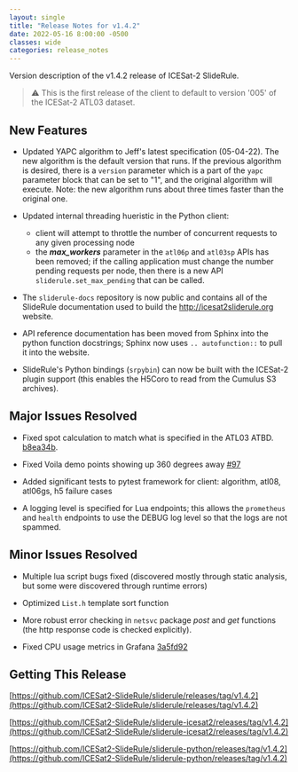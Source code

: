 ```yaml
---
layout: single
title: "Release Notes for v1.4.2"
date: 2022-05-16 8:00:00 -0500
classes: wide
categories: release_notes
---
```


Version description of the v1.4.2 release of ICESat-2 SlideRule.

> :warning: This is the first release of the client to default to version '005' of the ICESat-2 ATL03 dataset.

## New Features

- Updated YAPC algorithm to Jeff's latest specification (05-04-22).  The new algorithm is the default version that runs.  If the previous algorithm is desired, there is a `version` parameter which is a part of the `yapc` parameter block that can be set to "1", and the original algorithm will execute.  Note: the new algorithm runs about three times faster than the original one.

- Updated internal threading hueristic in the Python client:
  * client will attempt to throttle the number of concurrent requests to any given processing node
  * the ***max_workers*** parameter in the `atl06p` and `atl03sp` APIs has been removed;  if the calling application must change the number pending requests per node, then there is a new API `sliderule.set_max_pending` that can be called.

- The `sliderule-docs` repository is now public and contains all of the SlideRule documentation used to build the http://icesat2sliderule.org website.

- API reference documentation has been moved from Sphinx into the python function docstrings; Sphinx now uses `.. autofunction::` to pull it into the website.

- SlideRule's Python bindings (`srpybin`) can now be built with the ICESat-2 plugin support (this enables the H5Coro to read from the Cumulus S3 archives).

## Major Issues Resolved

- Fixed spot calculation to match what is specified in the ATL03 ATBD. [b8ea34b](https://github.com/ICESat2-SlideRule/sliderule-python/commit/b8ea34bb24ea243b968de5df8f12939857393f46).

- Fixed Voila demo points showing up 360 degrees away [#97](https://github.com/ICESat2-SlideRule/sliderule-python/pull/97)

- Added significant tests to pytest framework for client: algorithm, atl08, atl06gs, h5 failure cases

- A logging level is specified for Lua endpoints; this allows the `prometheus` and `health` endpoints to use the DEBUG log level so that the logs are not spammed.

## Minor Issues Resolved

- Multiple lua script bugs fixed (discovered mostly through static analysis, but some were discovered through runtime errors)

- Optimized `List.h` template sort function

- More robust error checking in `netsvc` package _post_ and _get_ functions (the http response code is checked explicitly).

- Fixed CPU usage metrics in Grafana [3a5fd92](https://github.com/ICESat2-SlideRule/sliderule-project/commit/3a5fd92178c3028c1fcd5d6b3c08ff0e2fff1758)

## Getting This Release

[https://github.com/ICESat2-SlideRule/sliderule/releases/tag/v1.4.2](https://github.com/ICESat2-SlideRule/sliderule/releases/tag/v1.4.2)

[https://github.com/ICESat2-SlideRule/sliderule-icesat2/releases/tag/v1.4.2](https://github.com/ICESat2-SlideRule/sliderule-icesat2/releases/tag/v1.4.2)

[https://github.com/ICESat2-SlideRule/sliderule-python/releases/tag/v1.4.2](https://github.com/ICESat2-SlideRule/sliderule-python/releases/tag/v1.4.2)

